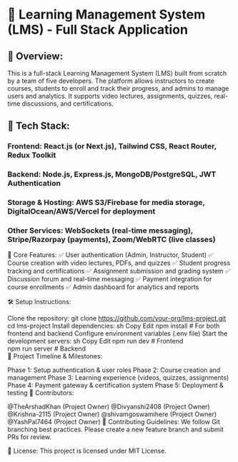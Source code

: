 
# 📝 Learning Management System (LMS) - Full Stack Application

## 🚀 Overview:
This is a full-stack Learning Management System (LMS) built from scratch by a team of five developers. The platform allows instructors to create courses, students to enroll and track their progress, and admins to manage users and analytics. It supports video lectures, assignments, quizzes, real-time discussions, and certifications.

## 🔧 Tech Stack:

### Frontend: React.js (or Next.js), Tailwind CSS, React Router, Redux Toolkit
### Backend: Node.js, Express.js, MongoDB/PostgreSQL, JWT Authentication
### Storage & Hosting: AWS S3/Firebase for media storage, DigitalOcean/AWS/Vercel for deployment
### Other Services: WebSockets (real-time messaging), Stripe/Razorpay (payments), Zoom/WebRTC (live classes)

📌 Core Features:
✅ User authentication (Admin, Instructor, Student)
✅ Course creation with video lectures, PDFs, and quizzes
✅ Student progress tracking and certifications
✅ Assignment submission and grading system
✅ Discussion forum and real-time messaging
✅ Payment integration for course enrollments
✅ Admin dashboard for analytics and reports

🛠️ Setup Instructions:

Clone the repository:
git clone https://github.com/your-org/lms-project.git  
cd lms-project
Install dependencies:
sh
Copy
Edit
npm install  # For both frontend and backend
Configure environment variables (.env file)
Start the development servers:
sh
Copy
Edit
npm run dev  # Frontend  
npm run server  # Backend  
📅 Project Timeline & Milestones:

Phase 1: Setup authentication & user roles
Phase 2: Course creation and management
Phase 3: Learning experience (videos, quizzes, assignments)
Phase 4: Payment gateway & certification system
Phase 5: Deployment & testing
👥 Contributors:

@TheArshadKhan (Project Owner)
@Divyanshi2408 (Project Owner)
@Krishna-2115 (Project Owner)
@shivamgoswamihere (Project Owner)
@YashPal7464 (Project Owner)
📌 Contributing Guidelines:
We follow Git branching best practices. Please create a new feature branch and submit PRs for review.

📜 License:
This project is licensed under MIT License.
